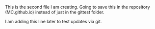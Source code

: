 This is the second file I am creating. Going to save this in the repository (MC.github.io) instead of just in the gittest folder.

I am adding this line later to test updates via git. 